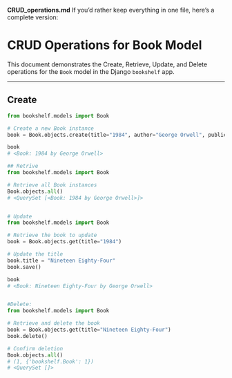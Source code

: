 **CRUD_operations.md**
If you’d rather keep everything in one file, here’s a complete version:

# CRUD Operations for Book Model

This document demonstrates the Create, Retrieve, Update, and Delete operations for the `Book` model in the Django `bookshelf` app.

---

## Create
```python
from bookshelf.models import Book

# Create a new Book instance
book = Book.objects.create(title="1984", author="George Orwell", publication_year=1949)

book
# <Book: 1984 by George Orwell>

## Retrive
from bookshelf.models import Book

# Retrieve all Book instances
Book.objects.all()
# <QuerySet [<Book: 1984 by George Orwell>]>


# Update
from bookshelf.models import Book

# Retrieve the book to update
book = Book.objects.get(title="1984")

# Update the title
book.title = "Nineteen Eighty-Four"
book.save()

book
# <Book: Nineteen Eighty-Four by George Orwell>


#Delete:
from bookshelf.models import Book

# Retrieve and delete the book
book = Book.objects.get(title="Nineteen Eighty-Four")
book.delete()

# Confirm deletion
Book.objects.all()
# (1, {'bookshelf.Book': 1})
# <QuerySet []>

